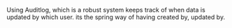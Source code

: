 Using Auditlog,
which is a robust system keeps track of when data is updated by which user.
its the spring way of having created by, updated by.